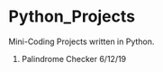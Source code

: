 # Python_Projects

Mini-Coding Projects written in Python.

1.   Palindrome Checker               6/12/19



